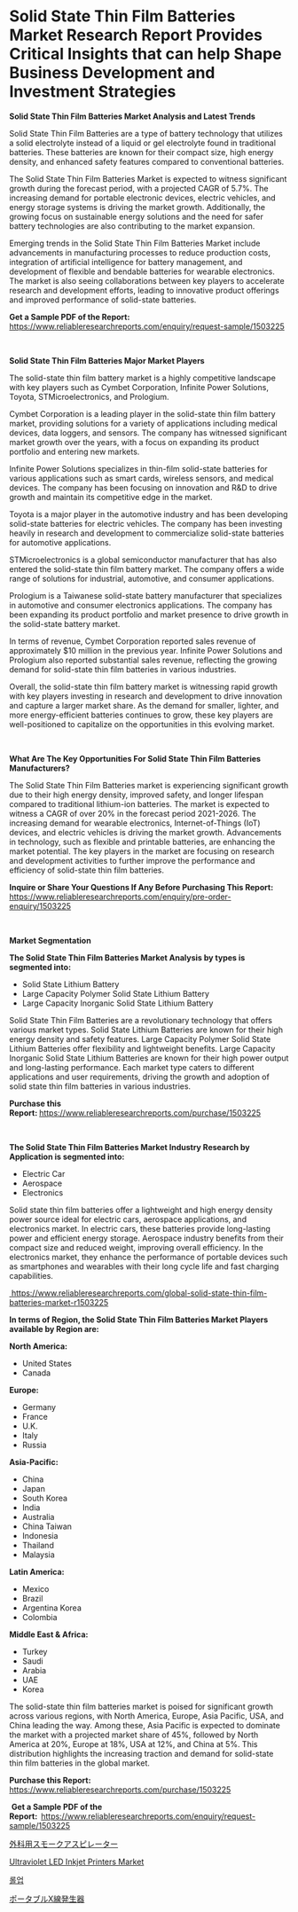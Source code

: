 <p><h1>Solid State Thin Film Batteries Market Research Report Provides Critical Insights that can help Shape Business Development and Investment Strategies</h1></p><p><strong>Solid State Thin Film Batteries Market Analysis and Latest Trends</strong></p>
<p><p>Solid State Thin Film Batteries are a type of battery technology that utilizes a solid electrolyte instead of a liquid or gel electrolyte found in traditional batteries. These batteries are known for their compact size, high energy density, and enhanced safety features compared to conventional batteries.</p><p>The Solid State Thin Film Batteries Market is expected to witness significant growth during the forecast period, with a projected CAGR of 5.7%. The increasing demand for portable electronic devices, electric vehicles, and energy storage systems is driving the market growth. Additionally, the growing focus on sustainable energy solutions and the need for safer battery technologies are also contributing to the market expansion.</p><p>Emerging trends in the Solid State Thin Film Batteries Market include advancements in manufacturing processes to reduce production costs, integration of artificial intelligence for battery management, and development of flexible and bendable batteries for wearable electronics. The market is also seeing collaborations between key players to accelerate research and development efforts, leading to innovative product offerings and improved performance of solid-state batteries.</p></p>
<p><strong>Get a Sample PDF of the Report:&nbsp;</strong> <a href="https://www.reliableresearchreports.com/enquiry/request-sample/1503225">https://www.reliableresearchreports.com/enquiry/request-sample/1503225</a></p>
<p>&nbsp;</p>
<p><strong>Solid State Thin Film Batteries Major Market Players</strong></p>
<p><p>The solid-state thin film battery market is a highly competitive landscape with key players such as Cymbet Corporation, Infinite Power Solutions, Toyota, STMicroelectronics, and Prologium. </p><p>Cymbet Corporation is a leading player in the solid-state thin film battery market, providing solutions for a variety of applications including medical devices, data loggers, and sensors. The company has witnessed significant market growth over the years, with a focus on expanding its product portfolio and entering new markets. </p><p>Infinite Power Solutions specializes in thin-film solid-state batteries for various applications such as smart cards, wireless sensors, and medical devices. The company has been focusing on innovation and R&D to drive growth and maintain its competitive edge in the market.</p><p>Toyota is a major player in the automotive industry and has been developing solid-state batteries for electric vehicles. The company has been investing heavily in research and development to commercialize solid-state batteries for automotive applications. </p><p>STMicroelectronics is a global semiconductor manufacturer that has also entered the solid-state thin film battery market. The company offers a wide range of solutions for industrial, automotive, and consumer applications.</p><p>Prologium is a Taiwanese solid-state battery manufacturer that specializes in automotive and consumer electronics applications. The company has been expanding its product portfolio and market presence to drive growth in the solid-state battery market.</p><p>In terms of revenue, Cymbet Corporation reported sales revenue of approximately $10 million in the previous year. Infinite Power Solutions and Prologium also reported substantial sales revenue, reflecting the growing demand for solid-state thin film batteries in various industries.</p><p>Overall, the solid-state thin film battery market is witnessing rapid growth with key players investing in research and development to drive innovation and capture a larger market share. As the demand for smaller, lighter, and more energy-efficient batteries continues to grow, these key players are well-positioned to capitalize on the opportunities in this evolving market.</p></p>
<p>&nbsp;</p>
<p><strong>What Are The Key Opportunities For Solid State Thin Film Batteries Manufacturers?</strong></p>
<p><p>The Solid State Thin Film Batteries market is experiencing significant growth due to their high energy density, improved safety, and longer lifespan compared to traditional lithium-ion batteries. The market is expected to witness a CAGR of over 20% in the forecast period 2021-2026. The increasing demand for wearable electronics, Internet-of-Things (IoT) devices, and electric vehicles is driving the market growth. Advancements in technology, such as flexible and printable batteries, are enhancing the market potential. The key players in the market are focusing on research and development activities to further improve the performance and efficiency of solid-state thin film batteries.</p></p>
<p><strong>Inquire or Share Your Questions If Any Before Purchasing This Report:</strong> <a href="https://www.reliableresearchreports.com/enquiry/pre-order-enquiry/1503225">https://www.reliableresearchreports.com/enquiry/pre-order-enquiry/1503225</a></p>
<p>&nbsp;</p>
<p><strong>Market Segmentation</strong></p>
<p><strong>The Solid State Thin Film Batteries Market Analysis by types is segmented into:</strong></p>
<p><ul><li>Solid State Lithium Battery</li><li>Large Capacity Polymer Solid State Lithium Battery</li><li>Large Capacity Inorganic Solid State Lithium Battery</li></ul></p>
<p><p>Solid State Thin Film Batteries are a revolutionary technology that offers various market types. Solid State Lithium Batteries are known for their high energy density and safety features. Large Capacity Polymer Solid State Lithium Batteries offer flexibility and lightweight benefits. Large Capacity Inorganic Solid State Lithium Batteries are known for their high power output and long-lasting performance. Each market type caters to different applications and user requirements, driving the growth and adoption of solid state thin film batteries in various industries.</p></p>
<p><strong>Purchase this Report:&nbsp;</strong><a href="https://www.reliableresearchreports.com/purchase/1503225">https://www.reliableresearchreports.com/purchase/1503225</a></p>
<p>&nbsp;</p>
<p><strong>The Solid State Thin Film Batteries Market Industry Research by Application is segmented into:</strong></p>
<p><ul><li>Electric Car</li><li>Aerospace</li><li>Electronics</li></ul></p>
<p><p>Solid state thin film batteries offer a lightweight and high energy density power source ideal for electric cars, aerospace applications, and electronics market. In electric cars, these batteries provide long-lasting power and efficient energy storage. Aerospace industry benefits from their compact size and reduced weight, improving overall efficiency. In the electronics market, they enhance the performance of portable devices such as smartphones and wearables with their long cycle life and fast charging capabilities.</p></p>
<p><a href="https://www.reliableresearchreports.com/global-solid-state-thin-film-batteries-market-r1503225">&nbsp;https://www.reliableresearchreports.com/global-solid-state-thin-film-batteries-market-r1503225</a></p>
<p><strong>In terms of Region, the Solid State Thin Film Batteries Market Players available by Region are:</strong></p>
<p>
    <p> <strong> North America: </strong>
        <ul>
            <li>United States</li>
            <li>Canada</li>
        </ul>
        </p> 
    <p> <strong> Europe: </strong>
        <ul>
            <li>Germany</li>
            <li>France</li>
            <li>U.K.</li>
            <li>Italy</li>
            <li>Russia</li>
        </ul>
        </p> 
    <p> <strong> Asia-Pacific: </strong>
        <ul>
            <li>China</li>
            <li>Japan</li>
            <li>South Korea</li>
            <li>India</li>
            <li>Australia</li>
            <li>China Taiwan</li>
            <li>Indonesia</li>
            <li>Thailand</li>
            <li>Malaysia</li>
        </ul>
        </p> 
    <p> <strong> Latin America: </strong>
        <ul>
            <li>Mexico</li>
            <li>Brazil</li>
            <li>Argentina Korea</li>
            <li>Colombia</li>
        </ul>
        </p> 
    <p> <strong> Middle East & Africa: </strong>
        <ul>
            <li>Turkey</li>
            <li>Saudi</li>
            <li>Arabia</li>
            <li>UAE</li>
            <li>Korea</li>
        </ul>
    </p>
    </p>
<p><p>The solid-state thin film batteries market is poised for significant growth across various regions, with North America, Europe, Asia Pacific, USA, and China leading the way. Among these, Asia Pacific is expected to dominate the market with a projected market share of 45%, followed by North America at 20%, Europe at 18%, USA at 12%, and China at 5%. This distribution highlights the increasing traction and demand for solid-state thin film batteries in the global market.</p></p>
<p><strong>Purchase this Report: </strong><a href="https://www.reliableresearchreports.com/purchase/1503225">https://www.reliableresearchreports.com/purchase/1503225</a></p>
<p>&nbsp;<strong>Get a Sample PDF of the Report:&nbsp;&nbsp;</strong><a href="https://www.reliableresearchreports.com/enquiry/request-sample/1503225">https://www.reliableresearchreports.com/enquiry/request-sample/1503225</a></p>
<p><strong></strong></p>
<p><p><a href="https://medium.com/@bonniehoppe1/%E6%89%8B%E8%A1%93%E7%94%A8%E7%85%99%E5%90%B8%E5%BC%95%E5%99%A8%E5%B8%82%E5%A0%B4-%E5%B8%82%E5%A0%B4cagr-%E5%B8%82%E5%A0%B4%E5%8B%95%E5%90%91-%E6%88%90%E9%95%B7%E6%88%A6%E7%95%A5%E3%81%AB%E9%96%A2%E3%81%99%E3%82%8B%E6%B4%9E%E5%AF%9F-5b8af47247bc">外科用スモークアスピレーター</a></p><p><a href="https://github.com/changoleonlaverguenzanoexiste/Market-Research-Report-List-3/blob/main/ultraviolet-led-inkjet-printers-market.md">Ultraviolet LED Inkjet Printers Market</a></p><p><a href="https://medium.com/@beaublock13/2024%EB%85%84%EB%B6%80%ED%84%B0-2031%EB%85%84%EA%B9%8C%EC%A7%80%EC%9D%98-%EB%A1%A4%EC%97%85-%EC%8B%9C%EC%9E%A5-%EB%B6%84%EC%84%9D-%EB%B0%8F-%ED%81%AC%EA%B8%B0-%EC%98%88%EC%B8%A1-3405486bada6">롤업</a></p><p><a href="https://github.com/tubbs463/Market-Research-Report-List-1/blob/main/476343594765.md">ポータブルX線発生器</a></p></p>